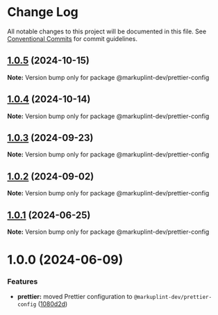 # Change Log

All notable changes to this project will be documented in this file.
See [Conventional Commits](https://conventionalcommits.org) for commit guidelines.

## [1.0.5](https://github.com/markuplint/markuplint/compare/@markuplint-dev/prettier-config@1.0.4...@markuplint-dev/prettier-config@1.0.5) (2024-10-15)

**Note:** Version bump only for package @markuplint-dev/prettier-config

## [1.0.4](https://github.com/markuplint/markuplint/compare/@markuplint-dev/prettier-config@1.0.3...@markuplint-dev/prettier-config@1.0.4) (2024-10-14)

**Note:** Version bump only for package @markuplint-dev/prettier-config

## [1.0.3](https://github.com/markuplint/markuplint/compare/@markuplint-dev/prettier-config@1.0.2...@markuplint-dev/prettier-config@1.0.3) (2024-09-23)

**Note:** Version bump only for package @markuplint-dev/prettier-config

## [1.0.2](https://github.com/markuplint/markuplint/compare/@markuplint-dev/prettier-config@1.0.1...@markuplint-dev/prettier-config@1.0.2) (2024-09-02)

**Note:** Version bump only for package @markuplint-dev/prettier-config

## [1.0.1](https://github.com/markuplint/markuplint/compare/@markuplint-dev/prettier-config@1.0.0...@markuplint-dev/prettier-config@1.0.1) (2024-06-25)

**Note:** Version bump only for package @markuplint-dev/prettier-config

# 1.0.0 (2024-06-09)

### Features

- **prettier:** moved Prettier configuration to `@markuplint-dev/prettier-config` ([1080d2d](https://github.com/markuplint/markuplint/commit/1080d2dbb7ac53a12bedd8ee92ec6250fbf73dca))
